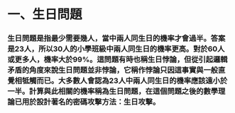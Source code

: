 # 一、生日問題
### 生日問題是指最少需要幾人，當中兩人同生日的機率才會過半。答案是23人，所以30人的小學班級中兩人同生日的機率更高。對於60人或更多人，機率大於99%。這問題有時也稱生日悖論，但從引起邏輯矛盾的角度來說生日問題並非悖論，它稱作悖論只因這事實與一般直覺相牴觸而已。大多數人會認為23人中兩人同生日的機率應該遠小於一半。計算與此相關的機率稱為生日問題，在這個問題之後的數學理論已用於設計著名的密碼攻擊方法：生日攻擊。
